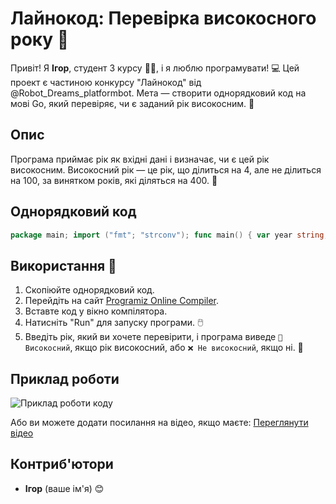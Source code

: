 
# Лайнокод: Перевірка високосного року 🎉

Привіт! Я **Ігор**, студент 3 курсу 👨‍🎓, і я люблю програмувати! 💻 Цей проект є частиною конкурсу "Лайнокод" від @Robot_Dreams_platformbot. Мета — створити однорядковий код на мові Go, який перевіряє, чи є заданий рік високосним. 🌟

## Опис

Програма приймає рік як вхідні дані і визначає, чи є цей рік високосним. Високосний рік — це рік, що ділиться на 4, але не ділиться на 100, за винятком років, які діляться на 400. 📅

## Однорядковий код

```go
package main; import ("fmt"; "strconv"); func main() { var year string; fmt.Print("🤖 Введіть рік: "); fmt.Scanln(&year); y, _ := strconv.Atoi(year); result := map[bool]string{true: "🎉 Високосний!", false: "❌ Не високосний."}[y%4 == 0 && (y%100 != 0 || y%400 == 0)]; fmt.Printf("Рік %d є %s 🤔\n", y, result) }

```

## Використання 🚀

1. Скопіюйте однорядковий код.
2. Перейдіть на сайт [Programiz Online Compiler](https://www.programiz.com/golang/online-compiler/).
3. Вставте код у вікно компілятора.
4. Натисніть "Run" для запуску програми. 🖱️
5. Введіть рік, який ви хочете перевірити, і програма виведе `🎉 Високосний`, якщо рік високосний, або `❌ Не високосний`, якщо ні. 🎊

## Приклад роботи

![Приклад роботи коду](URL_вашого_зображення) 

Або ви можете додати посилання на відео, якщо маєте:
[Переглянути відео](URL_вашого_відео)

## Контриб'ютори

- **Ігор** (ваше ім'я) 😊
